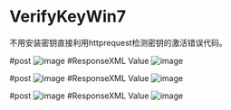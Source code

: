 # VerifyKeyWin7

不用安装密钥直接利用httprequest检测密钥的激活错误代码。

#post
![image](https://github.com/laomms/VerifyKeyWin7/blob/master/win7_01.png)
#ResponseXML Value
![image](https://github.com/laomms/VerifyKeyWin7/blob/master/win7_02.png)

#post
![image](https://github.com/laomms/VerifyKeyWin7/blob/master/win7_1.png)
#ResponseXML Value
![image](https://github.com/laomms/VerifyKeyWin7/blob/master/win7_2.png)

#post
![image](https://github.com/laomms/VerifyKeyWin7/blob/master/win7_3.png)
#ResponseXML Value
![image](https://github.com/laomms/VerifyKeyWin7/blob/master/win7_4.png)

